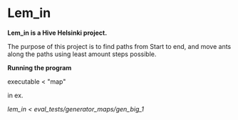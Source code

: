 # Lem_in

<b> Lem_in is a Hive Helsinki project. </b>

The purpose of this project is to find paths from Start to end, and move ants along the paths using least amount steps possible.

<b> Running the program </b>

executable < "map"

in ex. 

<i> lem_in < eval_tests/generator_maps/gen_big_1 </i>

